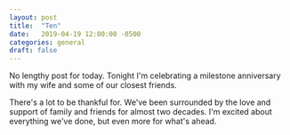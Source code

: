 ```yaml
---
layout: post
title:  "Ten"
date:   2019-04-19 12:00:00 -0500
categories: general
draft: false
---
```


No lengthy post for today. Tonight I'm celebrating a milestone anniversary with my wife and some of our closest friends. 

There's a lot to be thankful for. We've been surrounded by the love and support of family and friends for almost two decades. I'm excited about everything we've done, but even more for what's ahead.